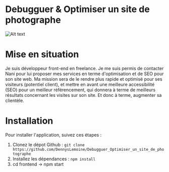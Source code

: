 ﻿# Debugguer & Optimiser un site de photographe

![Alt text](https://images-ext-1.discordapp.net/external/HOGLiFGQ3dL_76_rwjHMSz0TatIR98743OGO4rbXn_0/https/user.oc-static.com/upload/2022/06/22/16559176658498_595_P9_DIW%2520-%2520Inte%25CC%2581grateur%2520Front-End%2520%25281%2529.jpg)

# Mise en situation 
Je suis développeur front-end en freelance. Je me suis permis de contacter Nani pour lui proposer mes services en terme d'optimisation et de SEO pour son site web. 
Ma mission sera de le rendre plus rapide et optimisé pour ses visiteurs (potentiel client), et mettre en avant une meilleure accessibilité (SEO) pour un meilleur référencement, qui donnera à terme de meilleurs résultats concernant les visites sur son site. Et donc à terme, augmenter sa clientèle.
# Installation 
Pour installer l'application, suivez ces étapes : 
1. Clonez le dépot Github : `git clone https://github.com/DennysLemoine/Debugguer_Optimiser_un_site_de_photographe`
2. Installez les dépendances : `npm install`
3. cd frontend -> npm start
